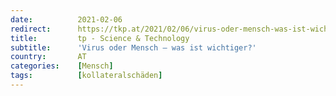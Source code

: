 ```yaml
---
date:          2021-02-06
redirect:      https://tkp.at/2021/02/06/virus-oder-mensch-was-ist-wichtiger/
title:         tp - Science & Technology
subtitle:      'Virus oder Mensch – was ist wichtiger?'
country:       AT
categories:    [Mensch]
tags:          [kollateralschäden]
---
```

